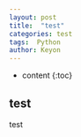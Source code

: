 ```yaml
---
layout: post
title:  "test"
categories: test
tags:  Python
author: Keyon
---
```


* content
{:toc}
## test
test








